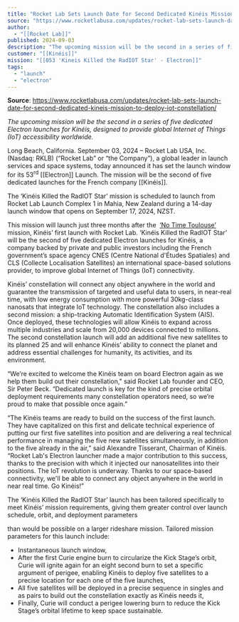 ```yaml
---
title: "Rocket Lab Sets Launch Date for Second Dedicated Kinéis Mission to Deploy IoT Constellation  "
source: "https://www.rocketlabusa.com/updates/rocket-lab-sets-launch-date-for-second-dedicated-kineis-mission-to-deploy-iot-constellation/"
author:
  - "[[Rocket Lab]]"
published: 2024-09-03
description: "The upcoming mission will be the second in a series of five dedicated Electron launches for Kinéis, designed to provide global Internet of Things (IoT) accessibility worldwide."
customer: "[[Kinéis]]"
mission: "[[053 'Kineis Killed the RadIOT Star' - Electron]]"
tags:
  - "launch"
  - "electron"
---
```


**Source**: https://www.rocketlabusa.com/updates/rocket-lab-sets-launch-date-for-second-dedicated-kineis-mission-to-deploy-iot-constellation/

*The upcoming mission will be the second in a series of five dedicated Electron launches for Kinéis, designed to provide global Internet of Things (IoT) accessibility worldwide.* 

Long Beach, California. September 03, 2024 – Rocket Lab USA, Inc. (Nasdaq: RKLB) (“Rocket Lab” or “the Company”), a global leader in launch services and space systems, today announced it has set the launch window for its 53<sup>rd</sup> [[Electron]] Launch. The mission will be the second of five dedicated launches for the French company [[Kinéis]].

The ‘Kinéis Killed the RadIOT Star’ mission is scheduled to launch from Rocket Lab Launch Complex 1 in Mahia, New Zealand during a 14-day launch window that opens on September 17, 2024, NZST.

This mission will launch just three months after the  [‘No Time Toulouse’](https://www.businesswire.com/news/home/20240607234714/en/Rocket-Lab-Sets-Launch-Date-for-50th-Electron-Mission-Prepares-to-Deploy-Five-Satellites-for-Kin%C3%A9is) mission, Kinéis’ first launch with Rocket Lab. ‘Kinéis Killed the RadIOT Star’ will be the second of five dedicated Electron launches for Kinéis, a company backed by private and public investors including the French government’s space agency CNES (Centre National d'Études Spatiales) and CLS (Collecte Localisation Satellites) an international space-based solutions provider, to improve global Internet of Things (IoT) connectivity.

Kinéis’ constellation will connect any object anywhere in the world and guarantee the transmission of targeted and useful data to users, in near-real time, with low energy consumption with more powerful 30kg-class nanosats that integrate IoT technology. The constellation also includes a second mission: a ship-tracking Automatic Identification System (AIS). Once deployed, these technologies will allow Kinéis to expand across multiple industries and scale from 20,000 devices connected to millions. The second constellation launch will add an additional five new satellites to its planned 25 and will enhance Kinéis’ ability to connect the planet and address essential challenges for humanity, its activities, and its environment.

“We’re excited to welcome the Kinéis team on board Electron again as we help them build out their constellation," said Rocket Lab founder and CEO, Sir Peter Beck. “Dedicated launch is key for the kind of precise orbital deployment requirements many constellation operators need, so we’re proud to make that possible once again.”

“The Kinéis teams are ready to build on the success of the first launch. They have capitalized on this first and delicate technical experience of putting our first five satellites into position and are delivering a real technical performance in managing the five new satellites simultaneously, in addition to the five already in the air,” said Alexandre Tisserant, Chairman of Kinéis. “Rocket Lab's Electron launcher made a major contribution to this success, thanks to the precision with which it injected our nanosatellites into their positions. The IoT revolution is underway. Thanks to our space-based connectivity, we'll be able to connect any object anywhere in the world in near real time. Go Kinéis!”

The ‘Kinéis Killed the RadIOT Star’ launch has been tailored specifically to meet Kinéis’ mission requirements, giving them greater control over launch schedule, orbit, and deployment parameters

than would be possible on a larger rideshare mission. Tailored mission parameters for this launch include:

- Instantaneous launch window,
- After the first Curie engine burn to circularize the Kick Stage’s orbit, Curie will ignite again for an eight second burn to set a specific argument of perigee, enabling Kinéis to deploy five satellites to a precise location for each one of the five launches,
- All five satellites will be deployed in a precise sequence in singles and as pairs to build out the constellation exactly as Kinéis needs it,
- Finally, Curie will conduct a perigee lowering burn to reduce the Kick Stage’s orbital lifetime to keep space sustainable.

